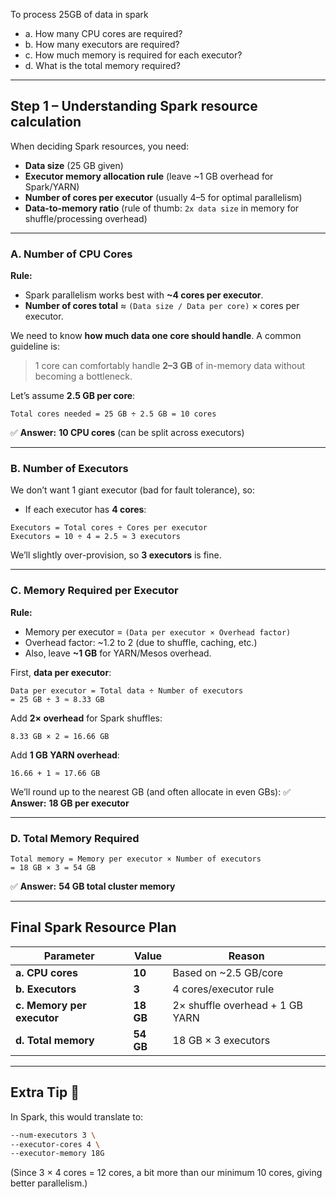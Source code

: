 To process 25GB of data in spark

* a. How many CPU cores are required?
* b. How many executors are required?
* c. How much memory is required for each executor?
* d. What is the total memory required?

---

## **Step 1 – Understanding Spark resource calculation**

When deciding Spark resources, you need:

* **Data size** (25 GB given)
* **Executor memory allocation rule** (leave \~1 GB overhead for Spark/YARN)
* **Number of cores per executor** (usually 4–5 for optimal parallelism)
* **Data-to-memory ratio** (rule of thumb: `2x data size` in memory for shuffle/processing overhead)

---

### **A. Number of CPU Cores**

**Rule:**

* Spark parallelism works best with **\~4 cores per executor**.
* **Number of cores total** ≈ `(Data size / Data per core)` × cores per executor.

We need to know **how much data one core should handle**.
A common guideline is:

> 1 core can comfortably handle **2–3 GB** of in-memory data without becoming a bottleneck.

Let’s assume **2.5 GB per core**:

```
Total cores needed = 25 GB ÷ 2.5 GB = 10 cores
```

✅ **Answer:** **10 CPU cores** (can be split across executors)

---

### **B. Number of Executors**

We don’t want 1 giant executor (bad for fault tolerance), so:

* If each executor has **4 cores**:

```
Executors = Total cores ÷ Cores per executor
Executors = 10 ÷ 4 = 2.5 ≈ 3 executors
```

We’ll slightly over-provision, so **3 executors** is fine.

---

### **C. Memory Required per Executor**

**Rule:**

* Memory per executor = `(Data per executor × Overhead factor)`
* Overhead factor: \~1.2 to 2 (due to shuffle, caching, etc.)
* Also, leave **\~1 GB** for YARN/Mesos overhead.

First, **data per executor**:

```
Data per executor = Total data ÷ Number of executors
= 25 GB ÷ 3 ≈ 8.33 GB
```

Add **2× overhead** for Spark shuffles:

```
8.33 GB × 2 = 16.66 GB
```

Add **1 GB YARN overhead**:

```
16.66 + 1 ≈ 17.66 GB
```

We’ll round up to the nearest GB (and often allocate in even GBs):
✅ **Answer:** **18 GB per executor**

---

### **D. Total Memory Required**

```
Total memory = Memory per executor × Number of executors
= 18 GB × 3 = 54 GB
```

✅ **Answer:** **54 GB total cluster memory**

---

## **Final Spark Resource Plan**

| Parameter                  | Value     | Reason                          |
| -------------------------- | --------- | ------------------------------- |
| **a. CPU cores**           | **10**    | Based on \~2.5 GB/core          |
| **b. Executors**           | **3**     | 4 cores/executor rule           |
| **c. Memory per executor** | **18 GB** | 2× shuffle overhead + 1 GB YARN |
| **d. Total memory**        | **54 GB** | 18 GB × 3 executors             |

---

## **Extra Tip** 🚀

In Spark, this would translate to:

```bash
--num-executors 3 \
--executor-cores 4 \
--executor-memory 18G
```

(Since 3 × 4 cores = 12 cores, a bit more than our minimum 10 cores, giving better parallelism.)
